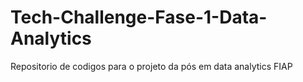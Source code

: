 # Tech-Challenge-Fase-1-Data-Analytics
Repositorio de codigos para o projeto da pós em data analytics FIAP
